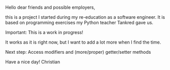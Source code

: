 Hello dear friends and possible employers,

this is a project I started during my re-education as a software engineer. It is based on programming exercises my Python teacher Tankred gave us.

Important: 
This is a work in progress! 

It works as it is right now, but I want to add a lot more when I find the time.

Next step:
Access modifiers and (more/proper) getter/setter methods

Have a nice day!
Christian
